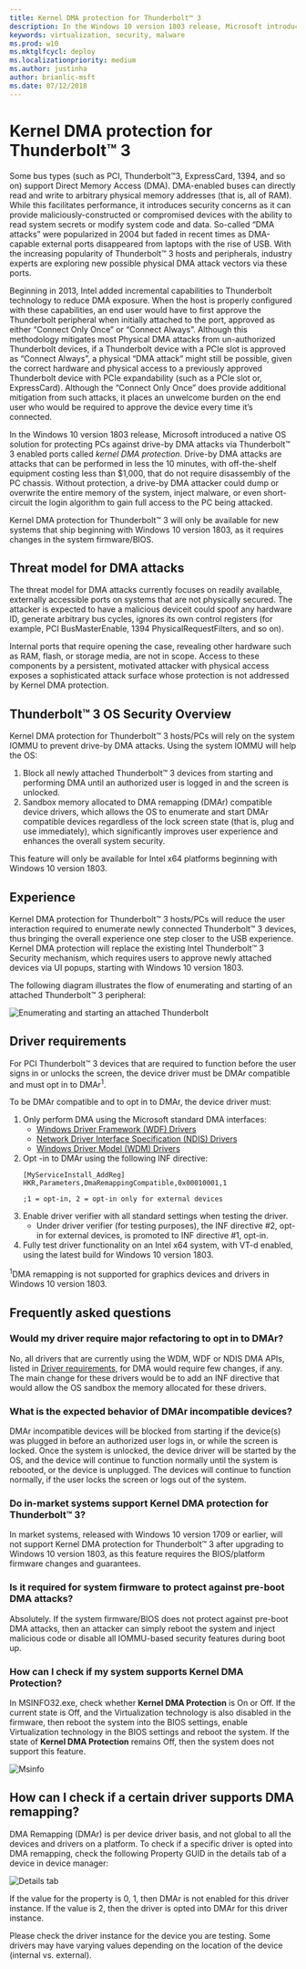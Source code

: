 ```yaml
---
title: Kernel DMA protection for Thunderbolt™ 3
description: In the Windows 10 version 1803 release, Microsoft introduced kernel DMA protection, a native OS solution for protecting PCs against drive-by DMA attacks via Thunderbolt™ 3 enabled ports.
keywords: virtualization, security, malware
ms.prod: w10
ms.mktglfcycl: deploy
ms.localizationpriority: medium
ms.author: justinha
author: brianlic-msft
ms.date: 07/12/2018
---
```


# Kernel DMA protection for Thunderbolt™ 3

Some bus types (such as PCI, Thunderbolt™3, ExpressCard, 1394, and so on) support Direct Memory Access (DMA). 
DMA-enabled buses can directly read and write to arbitrary physical memory addresses (that is, all of RAM). 
While this facilitates performance, it introduces security concerns as it can provide maliciously-constructed or compromised devices with the ability to read system secrets or modify system code and data. 
So-called “DMA attacks” were popularized in 2004 but faded in recent times as DMA-capable external ports disappeared from laptops with the rise of USB. 
With the increasing popularity of Thunderbolt™ 3 hosts and peripherals, industry experts are exploring new possible physical DMA attack vectors via these ports.

Beginning in 2013, Intel added incremental capabilities to Thunderbolt technology to reduce DMA exposure. 
When the host is properly configured with these capabilities, an end user would have to first approve the Thunderbolt peripheral when initially attached to the port, approved as either “Connect Only Once” or “Connect Always”. Although this methodology mitigates most Physical DMA attacks from un-authorized Thunderbolt devices, if a Thunderbolt device with a PCIe slot is approved as “Connect Always”, a physical “DMA attack” might still be possible, given the correct hardware and physical access to a previously approved Thunderbolt device with PCIe expandability (such as a PCIe slot or, ExpressCard). 
Although the “Connect Only Once” does provide additional mitigation from such attacks, it places an unwelcome burden on the end user who would be required to approve the device every time it’s connected.

In the Windows 10 version 1803 release, Microsoft introduced a native OS solution for protecting PCs against drive-by DMA attacks via Thunderbolt™ 3 enabled ports called *kernel DMA protection*. 
Drive-by DMA attacks are attacks that can be performed in less the 10 minutes, with off-the-shelf equipment costing less than $1,000, that do not require disassembly of the PC chassis. 
Without protection, a drive-by DMA attacker could dump or overwrite the entire memory of the system, inject malware, or even short-circuit the login algorithm to gain full access to the PC being attacked.

Kernel DMA protection for Thunderbolt™ 3 will only be available for new systems that ship beginning with Windows 10 version 1803, as it requires changes in the system firmware/BIOS.

## Threat model for DMA attacks

The threat model for DMA attacks currently focuses on readily available, externally accessible ports on systems that are not physically secured. 
The attacker is expected to have a malicious deviceit could spoof any hardware ID, generate arbitrary bus cycles, ignores its own control registers (for example, PCI BusMasterEnable, 1394 PhysicalRequestFilters, and so on).

Internal ports that require opening the case, revealing other hardware such as RAM, flash, or storage media, are not in scope. 
Access to these components by a persistent, motivated attacker with physical access exposes a sophisticated attack surface whose protection is not addressed by Kernel DMA protection.

## Thunderbolt™ 3 OS Security Overview

Kernel DMA protection for Thunderbolt™ 3 hosts/PCs will rely on the system IOMMU to prevent drive-by DMA attacks. 
Using the system IOMMU will help the OS:

1.	Block all newly attached Thunderbolt™ 3 devices from starting and performing DMA until an authorized user is logged in and the screen is unlocked.
2.	Sandbox memory allocated to DMA remapping (DMAr) compatible device drivers, which allows the OS to enumerate and start DMAr compatible devices regardless of the lock screen state (that is, plug and use immediately), which significantly improves user experience and enhances the overall system security.

This feature will only be available for Intel x64 platforms beginning with Windows 10 version 1803. 

## Experience

Kernel DMA protection for Thunderbolt™ 3 hosts/PCs will reduce the user interaction required to enumerate newly connected Thunderbolt™ 3 devices, thus bringing the overall experience one step closer to the USB experience. Kernel DMA protection will replace the existing Intel Thunderbolt™ 3 Security mechanism, which requires users to approve newly attached devices via UI popups, starting with Windows 10 version 1803.

The following diagram illustrates the flow of enumerating and starting of an attached Thunderbolt™ 3 peripheral:

![Enumerating and starting an attached Thunderbolt](images/enumerating-and-starting-attached-thunderbolt.png)

## Driver requirements

For PCI Thunderbolt™ 3 devices that are required to function before the user signs in or unlocks the screen, the device driver must be DMAr compatible and must opt in to DMAr<sup>1</sup>.

To be DMAr compatible and to opt in to DMAr, the device driver must:

1. Only perform DMA using the Microsoft standard DMA interfaces:
   - [Windows Driver Framework (WDF) Drivers](https://docs.microsoft.com/windows-hardware/drivers/ddi/content/wdfdmaenabler/)
   - [Network Driver Interface Specification (NDIS) Drivers](https://docs.microsoft.com/windows-hardware/drivers/ddi/content/_netvista/)
   - [Windows Driver Model (WDM) Drivers](https://docs.microsoft.com/windows-hardware/drivers/kernel/windows-driver-model)
2. Opt -in to DMAr using the following INF directive: 
   ```inf
   [MyServiceInstall_AddReg]
   HKR,Parameters,DmaRemappingCompatible,0x00010001,1  

   ;1 = opt-in, 2 = opt-in only for external devices
   ```
3. Enable driver verifier with all standard settings when testing the driver.
   - Under driver verifier (for testing purposes), the INF directive #2, opt-in for external devices, is promoted to INF directive #1, opt-in.
4. Fully test driver functionality on an Intel x64 system, with VT-d enabled, using the latest build for Windows 10 version 1803. 

<sup>1</sup>DMA remapping is not supported for graphics devices and drivers in Windows 10 version 1803.

## Frequently asked questions

### Would my driver require major refactoring to opt in to DMAr? 

No, all drivers that are currently using the WDM, WDF or NDIS DMA APIs, listed in [Driver requirements](#driver-requirements), for DMA would require few changes, if any. The main change for these drivers would be to add an INF directive that would allow the OS sandbox the memory allocated for these drivers. 

### What is the expected behavior of DMAr incompatible devices?

DMAr incompatible devices will be blocked from starting if the device(s) was plugged in before an authorized user logs in, or while the screen is locked. Once the system is unlocked, the device driver will be started by the OS, and the device will continue to function normally until the system is rebooted, or the device is unplugged. The devices will continue to function normally, if the user locks the screen or logs out of the system.

### Do in-market systems support Kernel DMA protection for Thunderbolt™ 3?

In market systems, released with Windows 10 version 1709 or earlier, will not support Kernel DMA protection for Thunderbolt™ 3 after upgrading to Windows 10 version 1803, as this feature requires the BIOS/platform firmware changes and guarantees.

### Is it required for system firmware to protect against pre-boot DMA attacks?

Absolutely. 
If the system firmware/BIOS does not protect against pre-boot DMA attacks, then an attacker can simply reboot the system and inject malicious code or disable all IOMMU-based security features during boot up. 

### How can I check if my system supports Kernel DMA Protection?

In MSINFO32.exe, check whether **Kernel DMA Protection** is On or Off. If the current state is Off, and the Virtualization technology is also disabled in the firmware, then reboot the system into the BIOS settings, enable Virtualization technology in the BIOS settings and reboot the system. If the state of **Kernel DMA Protection** remains Off, then the system does not support this feature.

![Msinfo](images\msinfo.png)

## How can I check if a certain driver supports DMA remapping?

DMA Remapping (DMAr) is per device driver basis, and not global to all the devices and drivers on a platform. To check if a specific driver is opted into DMA remapping, check the following Property GUID in the details tab of a device in device manager: 

![Details tab](images\details-tab.png)

If the value for the property is 0, 1, then DMAr is not enabled for this driver instance. 
If the value is 2, then the driver is opted into DMAr for this driver instance.

Please check the driver instance for the device you are testing. Some drivers may have varying values depending on the location of the device (internal vs. external).
